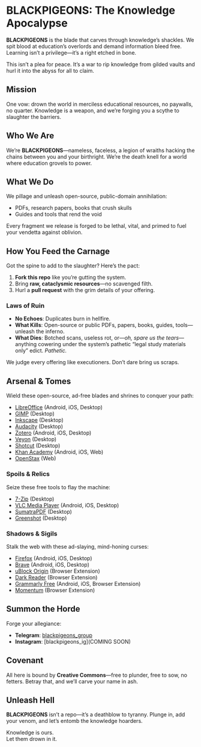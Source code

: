 # BLACKPIGEONS: The Knowledge Apocalypse

**BLACKPIGEONS** is the blade that carves through knowledge’s shackles. We spit blood at education’s overlords and demand information bleed free. Learning isn’t a privilege—it’s a right etched in bone.

This isn’t a plea for peace. It’s a war to rip knowledge from gilded vaults and hurl it into the abyss for all to claim.

## Mission
One vow: drown the world in merciless educational resources, no paywalls, no quarter. Knowledge is a weapon, and we’re forging you a scythe to slaughter the barriers.

## Who We Are
We’re **BLACKPIGEONS**—nameless, faceless, a legion of wraiths hacking the chains between you and your birthright. We’re the death knell for a world where education grovels to power.

## What We Do
We pillage and unleash open-source, public-domain annihilation:
- PDFs, research papers, books that crush skulls
- Guides and tools that rend the void

Every fragment we release is forged to be lethal, vital, and primed to fuel your vendetta against oblivion.

## How You Feed the Carnage
Got the spine to add to the slaughter? Here’s the pact:
1. **Fork this repo** like you’re gutting the system.
2. Bring **raw, cataclysmic resources**—no scavenged filth.
3. Hurl a **pull request** with the grim details of your offering.

### Laws of Ruin
- **No Echoes**: Duplicates burn in hellfire.
- **What Kills**: Open-source or public PDFs, papers, books, guides, tools—unleash the inferno.
- **What Dies**: Botched scans, useless rot, or—*oh, spare us the tears*—anything cowering under the system’s pathetic “legal study materials only” edict. *Pathetic.*

We judge every offering like executioners. Don’t dare bring us scraps.

## Arsenal & Tomes
Wield these open-source, ad-free blades and shrines to conquer your path:
- [LibreOffice](https://www.libreoffice.org/) (Android, iOS, Desktop)
- [GIMP](https://www.gimp.org/) (Desktop)
- [Inkscape](https://inkscape.org/) (Desktop)
- [Audacity](https://www.audacityteam.org/) (Desktop)
- [Zotero](https://www.zotero.org/) (Android, iOS, Desktop)
- [Veyon](https://veyon.io/) (Desktop)
- [Shotcut](https://shotcut.org/) (Desktop)
- [Khan Academy](https://www.khanacademy.org/) (Android, iOS, Web)
- [OpenStax](https://openstax.org/) (Web)

### Spoils & Relics
Seize these free tools to flay the machine:
- [7-Zip](https://www.7-zip.org/) (Desktop)
- [VLC Media Player](https://www.videolan.org/vlc/) (Android, iOS, Desktop)
- [SumatraPDF](https://www.sumatrapdfreader.org/) (Desktop)
- [Greenshot](https://getgreenshot.org/) (Desktop)

### Shadows & Sigils
Stalk the web with these ad-slaying, mind-honing curses:
- [Firefox](https://www.mozilla.org/firefox/) (Android, iOS, Desktop)
- [Brave](https://brave.com/) (Android, iOS, Desktop)
- [uBlock Origin](https://ublockorigin.com/) (Browser Extension)
- [Dark Reader](https://darkreader.org/) (Browser Extension)
- [Grammarly Free](https://www.grammarly.com/) (Android, iOS, Browser Extension)
- [Momentum](https://momentumdash.com/) (Browser Extension)

## Summon the Horde
Forge your allegiance:
- **Telegram**: [blackpigeons_group](https://t.me/blackpigeons69420)
- **Instagram**: [blackpigeons_ig](COMING SOON)

## Covenant
All here is bound by **Creative Commons**—free to plunder, free to sow, no fetters. Betray that, and we’ll carve your name in ash.

## Unleash Hell
**BLACKPIGEONS** isn’t a repo—it’s a deathblow to tyranny. Plunge in, add your venom, and let’s entomb the knowledge hoarders.

Knowledge is ours.  
Let them drown in it.
